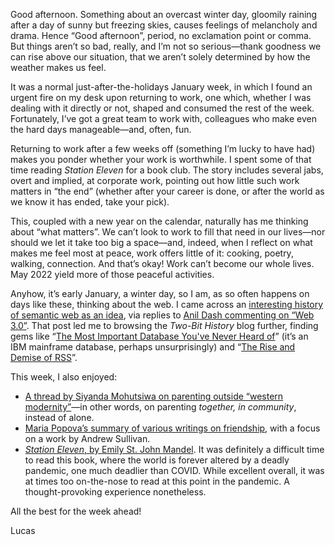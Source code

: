 Good afternoon. Something about an overcast winter day, gloomily raining after a day of sunny but freezing skies, causes feelings of melancholy and drama. Hence “Good afternoon”, period, no exclamation point or comma. But things aren’t so bad, really, and I’m not so serious—thank goodness we can rise above our situation, that we aren’t solely determined by how the weather makes us feel.

It was a normal just-after-the-holidays January week, in which I found  an urgent fire on my desk upon returning to work, one which, whether I was dealing with it directly or not, shaped and consumed the rest of the week. Fortunately, I’ve got a great team to work with, colleagues who make even the hard days manageable—and, often, fun.

Returning to work after a few weeks off (something I’m lucky to have had) makes you ponder whether your work is worthwhile. I spent some of that time reading _Station Eleven_ for a book club. The story includes several jabs, overt and implied, at corporate work, pointing out how little such work matters in “the end” (whether after your career is done, or after the world as we know it has ended, take your pick).

This, coupled with a new year on the calendar, naturally has me thinking about “what matters”. We can’t look to work to fill that need in our lives—nor should we let it take too big a space—and, indeed, when I reflect on what makes me feel most at peace, work offers little of it: cooking, poetry, walking, connection. And that’s okay! Work can’t become our whole lives. May 2022 yield more of those peaceful activities.

Anyhow, it’s early January, a winter day, so I am, as so often happens on days like these, thinking about the web. I came across an [interesting history of semantic web as an idea](https://twobithistory.org/2018/05/27/semantic-web.html), via replies to [Anil Dash commenting on “Web 3.0”](https://twitter.com/anildash/status/1480050792363180033). That post led me to browsing the _Two-Bit History_ blog further, finding gems like “[The Most Important Database You've Never Heard of](https://twobithistory.org/2017/10/07/the-most-important-database.html)” (it’s an IBM mainframe database, perhaps unsurprisingly) and “[The Rise and Demise of RSS](https://twobithistory.org/2018/12/18/rss.html)”.

This week, I also enjoyed:

- [A thread by Siyanda Mohutsiwa on parenting outside “western modernity”](https://twitter.com/SiyandaWrites/status/1477360668709949440)—in other words, on parenting _together, in community_, instead of alone.
- [Maria Popova’s summary of various writings on friendship](https://www.themarginalian.org/2014/04/23/love-undetectable-andrew-sullivan-friendship/), with a focus on a work by Andrew Sullivan.
- [_Station Eleven_, by Emily St. John Mandel](https://www.goodreads.com/book/show/20170404-station-eleven). It was definitely a difficult time to read this book, where the world is forever altered by a deadly pandemic, one much deadlier than COVID. While excellent overall, it was at times too on-the-nose to read at this point in the pandemic. A thought-provoking experience nonetheless.

All the best for the week ahead!

Lucas